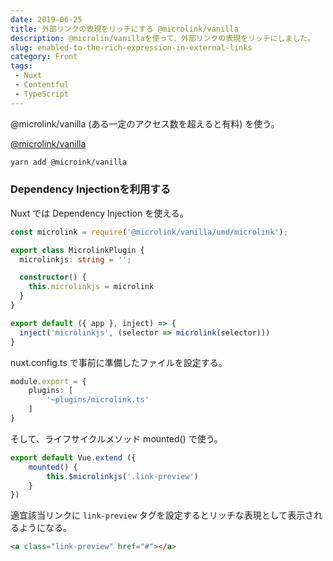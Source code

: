 ```yaml
---
date: 2019-06-25
title: 外部リンクの表現をリッチにする @microlink/vanilla
description: @microlin/vanillaを使って、外部リンクの表現をリッチにしました。
slug: enabled-to-the-rich-expression-in-external-links
category: Front
tags: 
 - Nuxt
 - Contentful
 - TypeScript
---
```


@microlink/vanilla (ある一定のアクセス数を超えると有料) を使う。

<a class="link-preview" href="https://microlink.io/docs/sdk/getting-started/overview">@microlink/vanilla</a>

```bash
yarn add @microink/vanilla
```

### Dependency Injectionを利用する

Nuxt では Dependency Injection を使える。

```ts
const microlink = require('@microlink/vanilla/umd/microlink');

export class MicrolinkPlugin {
  microlinkjs: string = '';

  constructor() {
    this.microlinkjs = microlink
  }
}

export default ({ app }, inject) => {
  inject('microlinkjs', (selector => microlink(selector)))
}
```

nuxt.config.ts で事前に準備したファイルを設定する。

```ts
module.export = {
    plugins: [
        '~plugins/microlink.ts'
    ]
}
```

そして、ライフサイクルメソッド mounted() で使う。

```ts
export default Vue.extend ({
    mounted() {
        this.$microlinkjs('.link-preview')
    }
})
```

適宜該当リンクに `link-preview` タグを設定するとリッチな表現として表示されるようになる。

```md
<a class="link-preview" href="#"></a>
```
